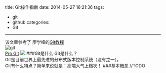 title: Git操作指南
date: 2014-05-27 16:21:36
tags:
- git
- github
categories:
- Git
---
该文章参考了 廖学峰的[Git教程](http://www.liaoxuefeng.com/wiki/0013739516305929606dd18361248578c67b8067c8c017b000)  
![git](http://www.liaoxuefeng.com/files/attachments/0013848605496402772ffdb6ab448deb7eef7baa124171b000/0)  <br>
[Pro Git](http://git-scm.com/book/zh)
![](http://git-scm.com/images/books/pro-git@2x.jpg)
###Git是什么
Git是什么？  
Git是目前世界上最先进的分布式版本控制系统（没有之一）。  
Git有什么特点？简单来说就是：高端大气上档次！
###基本概念
//TODO
